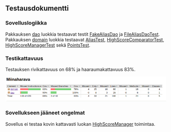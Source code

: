 ## Testausdokumentti

### Sovelluslogiikka

Pakkauksen [dao](https://github.com/ssuihko/ot-harjoitustyo/tree/master/Miinaharava/src/main/java/dao) luokkia testaavat testit [FakeAliasDao](https://github.com/ssuihko/ot-harjoitustyo/blob/master/Miinaharava/src/test/java/dao/FakeAliasDao.java) ja [FileAliasDaoTest](https://github.com/ssuihko/ot-harjoitustyo/blob/master/Miinaharava/src/test/java/dao/FileAliasDaoTest.java). 
Pakkauksen [domain](https://github.com/ssuihko/ot-harjoitustyo/tree/master/Miinaharava/src/main/java/domain) luokkia testaavat  [AliasTest](https://github.com/ssuihko/ot-harjoitustyo/blob/master/Miinaharava/src/test/java/domain/AliasTest.java), [HighScoreComparatorTest](https://github.com/ssuihko/ot-harjoitustyo/blob/master/Miinaharava/src/test/java/domain/HighScoreComparatorTest.java), [HighScoreManagerTest](https://github.com/ssuihko/ot-harjoitustyo/blob/master/Miinaharava/src/test/java/domain/HighScoreManagerTest.java) sekä [PointsTest](https://github.com/ssuihko/ot-harjoitustyo/blob/master/Miinaharava/src/test/java/domain/PointsTest.java). 


### Testikattavuus

Testauksen rivikattavuus on 68% ja haaraumakattavuus 83%. 

<img src="https://github.com/ssuihko/ot-harjoitustyo/blob/master/dokumentaatio/kuvat/testikat.png">

### Sovellukseen jääneet ongelmat

Sovellus ei testaa kovin kattavasti luokan [HighScoreManager](https://github.com/ssuihko/ot-harjoitustyo/blob/master/Miinaharava/src/test/java/domain/HighScoreManagerTest.java) toimintaa. 
